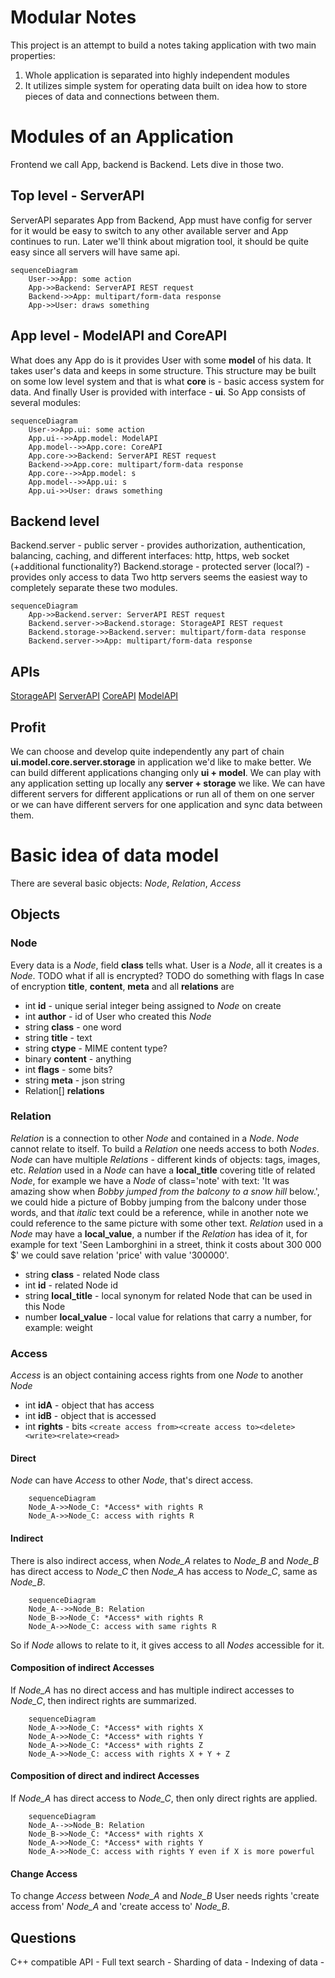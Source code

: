 # Modular Notes
This project is an attempt to build a notes taking application with two main properties:
1. Whole application is separated into highly independent modules
2. It utilizes simple system for operating data built on idea how to store pieces of data and connections between them.

# Modules of an Application
Frontend we call App, backend is Backend. Lets dive in those two.

## Top level - ServerAPI
ServerAPI separates App from Backend, App must have config for server for it would be easy to switch to any other available server and App continues to run. Later we'll think about migration tool, it should be quite easy since all servers will have same api.
```mermaid
sequenceDiagram
    User->>App: some action
    App->>Backend: ServerAPI REST request
    Backend->>App: multipart/form-data response
    App->>User: draws something
```

## App level - ModelAPI and CoreAPI
What does any App do is it provides User with some **model** of his data. It takes user's data and keeps in some structure.
This structure may be built on some low level system and that is what **core** is - basic access system for data.
And finally User is provided with interface - **ui**.
So App consists of several modules:
```mermaid
sequenceDiagram
    User->>App.ui: some action
    App.ui-->>App.model: ModelAPI
    App.model-->>App.core: CoreAPI
    App.core->>Backend: ServerAPI REST request
    Backend->>App.core: multipart/form-data response
    App.core-->>App.model: s
    App.model-->>App.ui: s
    App.ui->>User: draws something
```

## Backend level
Backend.server - public server - provides authorization, authentication, balancing, caching, and different interfaces: http, https, web socket (+additional functionality?)
Backend.storage - protected server (local?) - provides only access to data
Two http servers seems the easiest way to completely separate these two modules.
```mermaid
sequenceDiagram
    App->>Backend.server: ServerAPI REST request
    Backend.server->>Backend.storage: StorageAPI REST request
    Backend.storage->>Backend.server: multipart/form-data response
    Backend.server->>App: multipart/form-data response
```

## APIs
[StorageAPI](docs/STORAGE_API.md)
[ServerAPI](docs/SERVER_API.md)
[CoreAPI](docs/CORE_API.md)
[ModelAPI](docs/MODEL_API.md)

## Profit
We can choose and develop quite independently any part of chain **ui.model.core.server.storage** in application we'd like to make better.
We can build different applications changing only **ui + model**.
We can play with any application setting up locally any **server + storage** we like.
We can have different servers for different applications or run all of them on one server or we can have different servers for one application and sync data between them.

# Basic idea of data model
There are several basic objects: *Node*, *Relation*, *Access*

## Objects
### Node
Every data is a *Node*, field **class** tells what.
User is a *Node*, all it creates is a *Node*.
TODO what if all is encrypted?
TODO do something with flags
In case of encryption **title**, **content**, **meta** and all **relations** are
* int **id** - unique serial integer being assigned to *Node* on create
* int **author** - id of User who created this *Node*
* string **class** - one word
* string **title** - text
* string **ctype** - MIME content type?
* binary **content** - anything
* int **flags** - some bits?
* string **meta** - json string
* Relation[] **relations**

### Relation
*Relation* is a connection to other *Node* and contained in a *Node*.
*Node* cannot relate to itself.
To build a *Relation* one needs access to both *Nodes*.
*Node* can have multiple *Relations* - different kinds of objects: tags, images, etc.
*Relation* used in a *Node* can have a **local_title** covering title of related *Node*, for example we have a *Node* of class='note' with text: 'It was amazing show when _Bobby jumped from the balcony to a snow hill_ below.', we could hide a picture of Bobby jumping from the balcony under those words, and that _italic_ text could be a reference, while in another note we could reference to the same picture with some other text.
*Relation* used in a *Node* may have a **local_value**, a number if the *Relation* has idea of it, for example for text 'Seen Lamborghini in a street, think it costs about 300 000 $' we could save relation 'price' with value '300000'.
* string **class** - related Node class
* int **id** - related Node id
* string **local_title** - local synonym for related Node that can be used in this Node
* number **local_value** - local value for relations that carry a number, for example: weight

### Access
*Access* is an object containing access rights from one *Node* to another *Node*
* int **idA** - object that has access
* int **idB** - object that is accessed
* int **rights** - bits `<create access from><create access to><delete><write><relate><read>`

#### Direct
*Node* can have *Access* to other *Node*, that's direct access.
```mermaid
    sequenceDiagram
    Node_A->>Node_C: *Access* with rights R
    Node_A->>Node_C: access with rights R
```
#### Indirect
There is also indirect access, when *Node_A* relates to *Node_B* and *Node_B* has direct access to *Node_C* then *Node_A* has access to *Node_C*, same as *Node_B*.
```mermaid
    sequenceDiagram
    Node_A-->>Node_B: Relation
    Node_B->>Node_C: *Access* with rights R
    Node_A->>Node_C: access with same rights R
```
So if *Node* allows to relate to it, it gives access to all *Nodes* accessible for it.

#### Composition of indirect Accesses
If *Node_A* has no direct access and has multiple indirect accesses to *Node_C*, then indirect rights are summarized.
```mermaid
    sequenceDiagram
    Node_A->>Node_C: *Access* with rights X
    Node_A->>Node_C: *Access* with rights Y
    Node_A->>Node_C: *Access* with rights Z
    Node_A->>Node_C: access with rights X + Y + Z
```

#### Composition of direct and indirect Accesses
If *Node_A* has direct access to *Node_C*, then only direct rights are applied.
```mermaid
    sequenceDiagram
    Node_A-->>Node_B: Relation
    Node_B->>Node_C: *Access* with rights X
    Node_A->>Node_C: *Access* with rights Y
    Node_A->>Node_C: access with rights Y even if X is more powerful
```

#### Change Access
To change *Access* between *Node_A* and *Node_B* User needs rights 'create access from' *Node_A* and 'create access to' *Node_B*.

## Questions
C++ compatible API -
Full text search -
Sharding of data -
Indexing of data -
